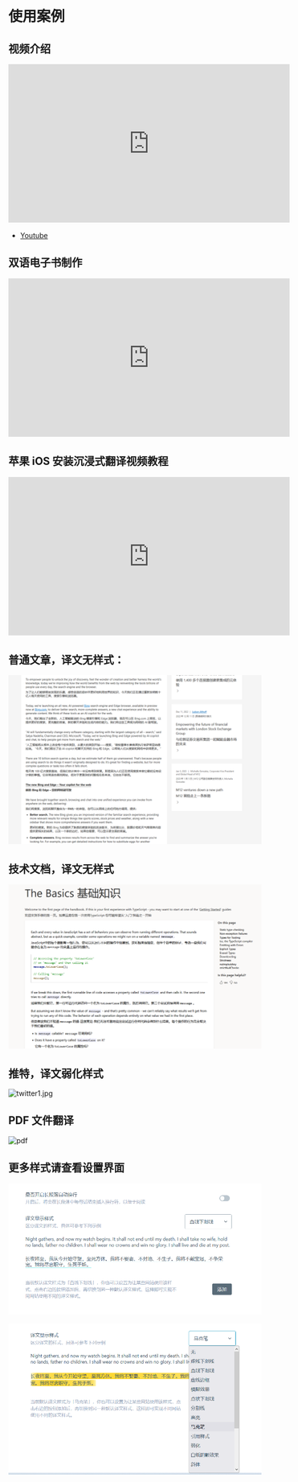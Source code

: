 # 使用案例

## 视频介绍

<iframe width="560" height="315" src="https://www.youtube.com/embed/0nIzWCseLVo" title="YouTube video player" frameborder="0" allow="accelerometer; autoplay; clipboard-write; encrypted-media; gyroscope; picture-in-picture; web-share" allowfullscreen></iframe>

- [Youtube](https://youtu.be/0nIzWCseLVo)

## 双语电子书制作

<iframe width="560" height="315" src="https://www.youtube.com/embed/V3Q9t9GCOm4" title="YouTube video player" frameborder="0" allow="accelerometer; autoplay; clipboard-write; encrypted-media; gyroscope; picture-in-picture; web-share" allowfullscreen></iframe>

## 苹果 iOS 安装沉浸式翻译视频教程

<iframe width="560" height="315" src="https://www.youtube.com/embed/IWOFFWDfZGY" title="YouTube video player" frameborder="0" allow="accelerometer; autoplay; clipboard-write; encrypted-media; gyroscope; picture-in-picture; web-share" allowfullscreen></iframe>

## 普通文章，译文无样式：

![](./assets/microsoft.png)

## 技术文档，译文无样式

![](./assets/typescript.png)

## 推特，译文弱化样式

![twitter1.jpg](https://s2.loli.net/2023/02/07/sA23c6FerQNnTtY.jpg)

## PDF 文件翻译

![pdf](https://immersive-translate.owenyoung.com/assets/pdf.png)

## 更多样式请查看设置界面

![](assets/config1.png)

![](./assets/config.png)

